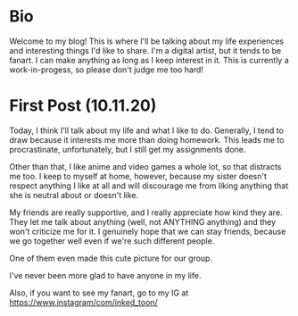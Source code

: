 # Bio
Welcome to my blog! This is where I'll be talking about my life experiences and interesting things I'd like to share. I'm a digital artist, but it tends to be fanart. I can make anything as long as I keep interest in it. This is currently a work-in-progess, so please don't judge me too hard!

# First Post (10.11.20)
Today, I think I'll talk about my life and what I like to do. Generally, I tend to draw because it interests me more than doing homework. This leads me to procrastinate, unfortunately, but I still get my assignments done.



Other than that, I like anime and video games a whole lot, so that distracts me too. I keep to myself at home, however, because my sister doesn't respect anything I like at all and will discourage me from liking anything that she is neutral about or doesn't like.

My friends are really supportive, and I really appreciate how kind they are. They let me talk about anything (well, not ANYTHING anything) and they won't criticize me for it. I genuinely hope that we can stay friends, because we go together well even if we're such different people.

One of them even made this cute picture for our group.



I've never been more glad to have anyone in my life.

Also, if you want to see my fanart, go to my IG at https://www.instagram/com/inked_toon/
